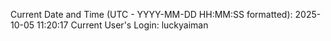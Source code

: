 Current Date and Time (UTC - YYYY-MM-DD HH:MM:SS formatted): 2025-10-05 11:20:17
Current User's Login: luckyaiman
